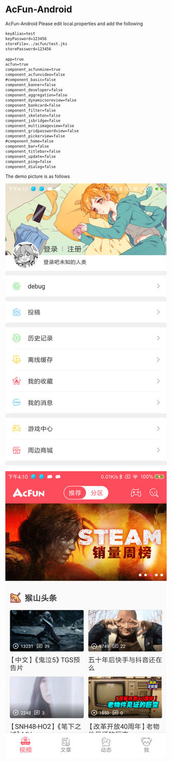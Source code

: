 # AcFun-Android
AcFun-Android
Please edit local.properties and add the following
```properties
keyAlias=test
keyPassword=123456
storeFile=../acfun/test.jks
storePassword=123456

app=true
acfun=true
component_acfunmine=true
component_acfunvideo=false
#component_basic=false
component_banner=false
component_developer=false
component_aggregation=false
component_dynamicsoreview=false
component_bankcard=false
component_filter=false
component_skeleton=false
component_jsbridge=false
component_multiimageview=false
component_gridpasswordview=false
component_pickerview=false
#component_home=false
component_bar=false
component_titlebar=false
component_update=false
component_ping=false
component_dialog=false
```

The demo picture is as follows

![image](image/device-2018-09-21-161031.png)
![image](image/device-2018-09-21-161100.png)